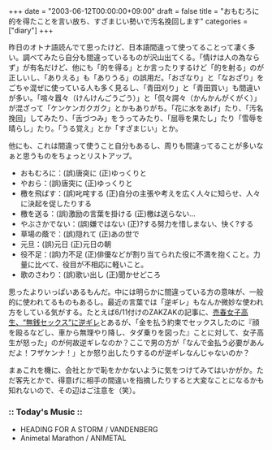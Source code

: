 +++
date = "2003-06-12T00:00:00+09:00"
draft = false
title = "おもむろに的を得たことを言い放ち、すざまじい勢いで汚名挽回します"
categories = ["diary"]
+++

昨日のオトナ語読んでて思ったけど、日本語間違って使ってることって凄く多い。調べてみたら自分も間違っているものが沢山出てくる。「情けは人の為ならず」が有名だけど、他にも「的を得る」とか言ったりするけど「的を射る」のが正しいし、「ありえる」も「ありうる」の誤用だ。「おざなり」と「なおざり」をごちゃ混ぜに使っている人も多く見るし、「青田刈り」と「青田買い」も間違いが多い。「喧々囂々（けんけんごうごう）」と「侃々諤々（かんかんがくがく）」が混ざって「ケンケンガクガク」とかもありがち。「花に水をあげ」たり、「汚名挽回」してみたり、「舌づつみ」をうってみたり、「屈辱を果たし」たり「雪辱を晴らし」たり。「うる覚え」とか「すざまじい」とか。

他にも、これは間違って使うこと自分もあるし、周りも間違ってることが多いなぁと思うものをちょっとリストアップ。

<ul>
<li>おもむろに：(誤)唐突に (正)ゆっくりと</li>
<li>やおら：(誤)唐突に (正)ゆっくりと</li>
<li>檄を飛ばす：(誤)叱咤する (正)自分の主張や考えを広く人々に知らせ、人々に決起を促したりする</li>
<li>檄を送る：(誤)激励の言葉を掛ける (正)檄は送らない...</li>
<li>やぶさかでない：(誤)嫌ではない (正)?する努力を惜しまない、快く?する</li>
<li>草場の蔭で：(誤)隠れて (正)あの世で</li>
<li>元旦：(誤)元日 (正)元日の朝</li>
<li>役不足：(誤)力不足 (正)俳優などが割り当てられた役に不満を抱くこと。力量に比べて、役目が不相応に軽いこと。</li>
<li>歌のさわり：(誤)歌い出し (正)聞かせどころ</li>
</ul>
思ったよりいっぱいあるもんだ。中には明らかに間違っている方の意味が、一般的に使われてるものもあるし。最近の言葉では「逆ギレ」もなんか微妙な使われ方をしている気がする。たとえば6/11付けのZAKZAKの記事に、<a href="http://www.zakzak.co.jp/top/t-2003_06/1t2003061117.html">売春女子高生、“無銭セックス”に逆ギレ</a>とあるが、「金を払う約束でセックスしたのに『顔を殴るなどし、車から無理やり降し、タダ乗りを図った』ことに対して、女子高生が怒った」のが何故逆ギレなのか？ここで男の方が「なんで金払う必要があんだよ！フザケンナ！」とか怒り出したりするのが逆ギレなんじゃないのか？

まぁこれを機に、会社とかで恥をかかないように気をつけてみてはいかがか。ただ客先とかで、得意げに相手の間違いを指摘したりすると大変なことになるかも知れないので、その辺はご注意を（笑）。

<h3>:: Today's Music ::</h3>
<ul>
<li>HEADING FOR A STORM / VANDENBERG</li>
<li>Animetal Marathon / ANIMETAL</li>
</ul>
